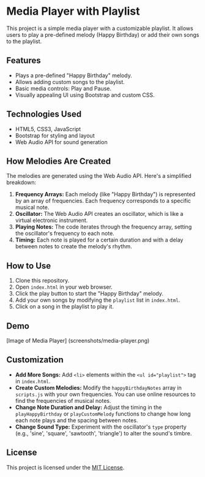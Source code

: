 # Media Player with Playlist

This project is a simple media player with a customizable playlist. It allows users to play a pre-defined melody (Happy Birthday) or add their own songs to the playlist.

## Features

* Plays a pre-defined "Happy Birthday" melody.
* Allows adding custom songs to the playlist.
* Basic media controls: Play and Pause.
* Visually appealing UI using Bootstrap and custom CSS.

## Technologies Used

* HTML5, CSS3, JavaScript
* Bootstrap for styling and layout
* Web Audio API for sound generation

## How Melodies Are Created

The melodies are generated using the Web Audio API. Here's a simplified breakdown:

1. **Frequency Arrays:** Each melody (like "Happy Birthday") is represented by an array of frequencies. Each frequency corresponds to a specific musical note.
2. **Oscillator:** The Web Audio API creates an oscillator, which is like a virtual electronic instrument.
3. **Playing Notes:** The code iterates through the frequency array, setting the oscillator's frequency to each note.
4. **Timing:** Each note is played for a certain duration and with a delay between notes to create the melody's rhythm.

## How to Use

1. Clone this repository.
2. Open `index.html` in your web browser.
3. Click the play button to start the "Happy Birthday" melody.
4. Add your own songs by modifying the `playlist` list in `index.html`.
5. Click on a song in the playlist to play it.

## Demo
[Image of Media Player] (screenshots/media-player.png)

## Customization

* **Add More Songs:** Add `<li>` elements within the `<ul id="playlist">` tag in `index.html`.
* **Create Custom Melodies:** Modify the `happyBirthdayNotes` array in `scripts.js` with your own frequencies. You can use online resources to find the frequencies of musical notes.
* **Change Note Duration and Delay:** Adjust the timing in the `playHappyBirthday` or `playCustomMelody` functions to change how long each note plays and the spacing between notes.
* **Change Sound Type:** Experiment with the oscillator's `type` property (e.g., 'sine', 'square', 'sawtooth', 'triangle') to alter the sound's timbre.

## License

This project is licensed under the [MIT License](LICENSE).

